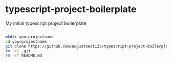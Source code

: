 # typescript-project-boilerplate

My initial typescript project boilerplate

```bash

mkdir yourprojectname
cd yourprojectname
git clone https://github.com/augustoedt123/typescript-project-boilerplate .
rm -rf .git
rm -rf README.md

```
